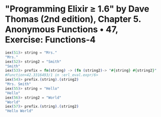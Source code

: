 # "Programming Elixir ≥ 1.6" by Dave Thomas (2nd edition), Chapter 5. Anonymous Functions • 47, Exercise: Functions-4

```elixir
iex(51)> string = "Mrs."
"Mrs."
iex(52)> string2 = "Smith"
"Smith"
iex(53)> prefix = fn(string) -> (fn (string2)-> "#{string} #{string2}" end) end
#Function<42.3316493/1 in :erl_eval.expr/6>
iex(54)> prefix.(string).(string2)
"Mrs. Smith"
iex(55)> string = "Hello"
"Hello"
iex(56)> string2 = "World"
"World"
iex(57)> prefix.(string).(string2)
"Hello World"
```


